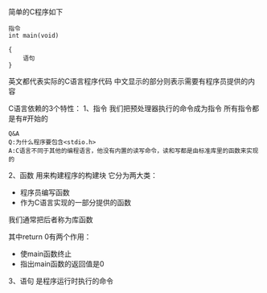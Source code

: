 简单的C程序如下
```
指令
int main(void)

{
    语句
}
```
英文都代表实际的C语言程序代码
中文显示的部分则表示需要有程序员提供的内容

C语言依赖的3个特性：
1、指令
我们把预处理器执行的命令成为指令
所有指令都是有#开始的
```
Q&A
Q:为什么程序要包含<stdio.h>
A:C语言不同于其他的编程语言，他没有内置的读写命令，读和写都是由标准库里的函数来实现的
```
2、函数
用来构建程序的构建块
它分为两大类：
- 程序员编写函数
- 作为C语言实现的一部分提供的函数 

我们通常把后者称为库函数

其中return 0有两个作用：
- 使main函数终止
- 指出main函数的返回值是0

3、语句
是程序运行时执行的命令